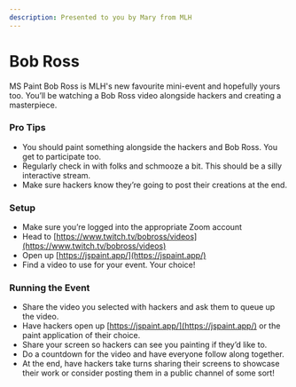 ```yaml
---
description: Presented to you by Mary from MLH
---
```


# Bob Ross

MS Paint Bob Ross is MLH's new favourite mini-event and hopefully yours too. You’ll be watching a Bob Ross video alongside hackers and creating a masterpiece. 

### **Pro Tips**

* You should paint something alongside the hackers and Bob Ross. You get to participate too.
* Regularly check in with folks and schmooze a bit. This should be a silly interactive stream.
* Make sure hackers know they’re going to post their creations at the end.

### **Setup**

* Make sure you’re logged into the appropriate Zoom account
* Head to [https://www.twitch.tv/bobross/videos](https://www.twitch.tv/bobross/videos)
* Open up [https://jspaint.app/](https://jspaint.app/)
* Find a video to use for your event. Your choice!

### **Running the Event**

* Share the video you selected with hackers and ask them to queue up the video. 
* Have hackers open up [https://jspaint.app/](https://jspaint.app/) or the paint application of their choice. 
* Share your screen so hackers can see you painting if they’d like to.
* Do a countdown for the video and have everyone follow along together. 
* At the end, have hackers take turns sharing their screens to showcase their work or consider posting them in a public channel of some sort!

